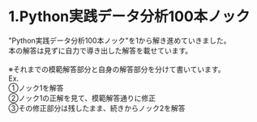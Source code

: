 # 1.Python実践データ分析100本ノック<br/>
"Python実践データ分析100本ノック"を1から解き進めていきました。<br/>
本の解答は見ずに自力で導き出した解答を載せています。<br/>
<br/>
※それまでの模範解答部分と自身の解答部分を分けて書いています。<br/>
Ex.<br/>
①ノック1を解答<br/>
②ノック1の正解を見て、模範解答通りに修正<br/>
③その修正部分は残したまま、続きからノック2を解答<br/>
